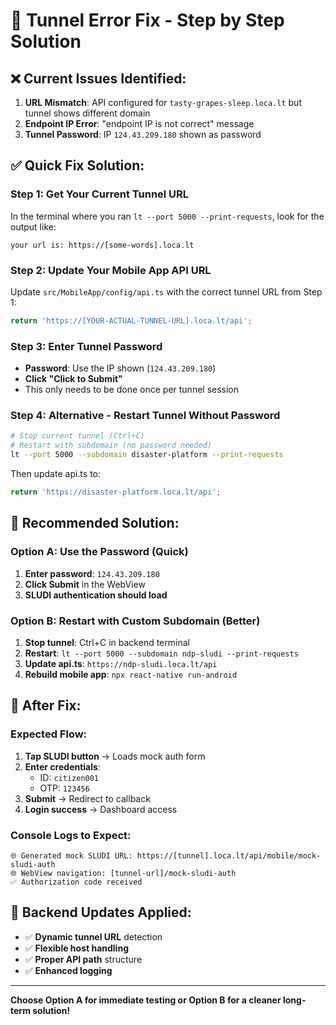 # 🔧 Tunnel Error Fix - Step by Step Solution

## ❌ **Current Issues Identified:**

1. **URL Mismatch**: API configured for `tasty-grapes-sleep.loca.lt` but tunnel shows different domain
2. **Endpoint IP Error**: "endpoint IP is not correct" message
3. **Tunnel Password**: IP `124.43.209.180` shown as password

## ✅ **Quick Fix Solution:**

### **Step 1: Get Your Current Tunnel URL**
In the terminal where you ran `lt --port 5000 --print-requests`, look for the output like:
```
your url is: https://[some-words].loca.lt
```

### **Step 2: Update Your Mobile App API URL**
Update `src/MobileApp/config/api.ts` with the correct tunnel URL from Step 1:

```typescript
return 'https://[YOUR-ACTUAL-TUNNEL-URL].loca.lt/api';
```

### **Step 3: Enter Tunnel Password**
- **Password**: Use the IP shown (`124.43.209.180`)
- **Click "Click to Submit"**
- This only needs to be done once per tunnel session

### **Step 4: Alternative - Restart Tunnel Without Password**
```bash
# Stop current tunnel (Ctrl+C)
# Restart with subdomain (no password needed)
lt --port 5000 --subdomain disaster-platform --print-requests
```

Then update api.ts to:
```typescript
return 'https://disaster-platform.loca.lt/api';
```

## 🎯 **Recommended Solution:**

### **Option A: Use the Password (Quick)**
1. **Enter password**: `124.43.209.180`
2. **Click Submit** in the WebView
3. **SLUDI authentication should load**

### **Option B: Restart with Custom Subdomain (Better)**
1. **Stop tunnel**: Ctrl+C in backend terminal
2. **Restart**: `lt --port 5000 --subdomain ndp-sludi --print-requests`
3. **Update api.ts**: `https://ndp-sludi.loca.lt/api`
4. **Rebuild mobile app**: `npx react-native run-android`

## 🚀 **After Fix:**

### **Expected Flow:**
1. **Tap SLUDI button** → Loads mock auth form
2. **Enter credentials**: 
   - ID: `citizen001`
   - OTP: `123456`
3. **Submit** → Redirect to callback
4. **Login success** → Dashboard access

### **Console Logs to Expect:**
```
🌐 Generated mock SLUDI URL: https://[tunnel].loca.lt/api/mobile/mock-sludi-auth
🌐 WebView navigation: [tunnel-url]/mock-sludi-auth
✅ Authorization code received
```

## 🔧 **Backend Updates Applied:**
- ✅ **Dynamic tunnel URL** detection
- ✅ **Flexible host handling** 
- ✅ **Proper API path** structure
- ✅ **Enhanced logging**

---

**Choose Option A for immediate testing or Option B for a cleaner long-term solution!**

